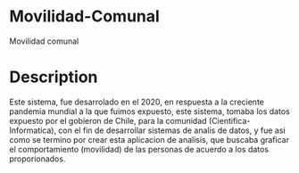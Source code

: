 # Movilidad-Comunal
Movilidad comunal
# Description
Este sistema, fue desarrolado en el 2020, en respuesta a la creciente pandemia mundial a la que fuimos expuesto, este sistema, tomaba los datos expuesto por el gobieron de Chile, para la comunidad (Cientifica-Informatica), con el fin de desarrollar sistemas de analis de datos, y fue asi como se termino por crear esta aplicacion de analisis, que buscaba graficar el comportamiento (movilidad) de las personas de acuerdo a los datos proporionados.
